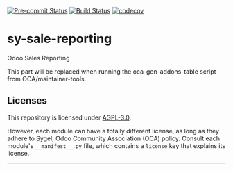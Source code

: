 
<!-- /!\ Non OCA Context : Set here the badge of your runbot / runboat instance. -->
[![Pre-commit Status](https://github.com/sygel-technology/sy-sale-reporting/actions/workflows/pre-commit.yml/badge.svg?branch=16.0)](https://github.com/sygel-technology/sy-sale-reporting/actions/workflows/pre-commit.yml?query=branch%3A16.0)
[![Build Status](https://github.com/sygel-technology/sy-sale-reporting/actions/workflows/test.yml/badge.svg?branch=16.0)](https://github.com/sygel-technology/sy-sale-reporting/actions/workflows/test.yml?query=branch%3A16.0)
[![codecov](https://codecov.io/gh/sygel-technology/sy-sale-reporting/branch/16.0/graph/badge.svg)](https://codecov.io/gh/sygel-technology/sy-sale-reporting)
<!-- /!\ Non OCA Context : Set here the badge of your translation instance. -->

<!-- /!\ do not modify above this line -->

# sy-sale-reporting

Odoo Sales Reporting

<!-- /!\ do not modify below this line -->

<!-- prettier-ignore-start -->

[//]: # (addons)

This part will be replaced when running the oca-gen-addons-table script from OCA/maintainer-tools.

[//]: # (end addons)

<!-- prettier-ignore-end -->

## Licenses

This repository is licensed under [AGPL-3.0](LICENSE).

However, each module can have a totally different license, as long as they adhere to Sygel, Odoo Community Association (OCA)
policy. Consult each module's `__manifest__.py` file, which contains a `license` key
that explains its license.

----
<!-- /!\ Non OCA Context : Set here the full description of your organization. -->
